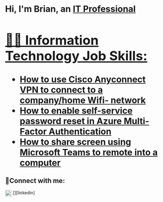 <h1>Hi, I'm Brian, an <a href="https://linkedin.com/in/Josh">IT Professional

<h2>👨‍💻 Information Technology Job Skills:</h2>

  - [How to use Cisco Anyconnect VPN to connect to a company/home Wifi- network](https://github.com/brilongurmo/osticket-prereqs)
  - [How to enable self-service password reset in Azure Multi-Factor Authentication](https://github.com/brilongurmo/post-install-config)
  - [How to share screen using Microsoft Teams to remote into a computer](https://github.com/brilongurmo/ticket-lifecycle)


<h2>🤳Connect with me:</h2>

[<img align="left" alt="Josh | LinkedIn" width="22px" src="https://cdn.jsdelivr.net/npm/simple-icons@v3/icons/linkedin.svg" />][linkedin]
